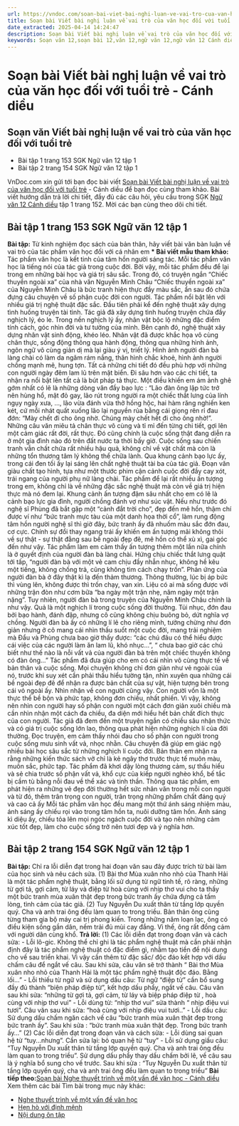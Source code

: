 ```yaml
---
url: https://vndoc.com/soan-bai-viet-bai-nghi-luan-ve-vai-tro-cua-van-hoc-doi-voi-tuoi-tre-canh-dieu-321867
title: Soạn bài Viết bài nghị luận về vai trò của văn học đối với tuổi trẻ - Cánh diều - VnDoc.com
date_extracted: 2025-04-14 14:24:47
description: Soạn bài Viết bài nghị luận về vai trò của văn học đối với tuổi trẻ - Cánh diều được VnDoc.com sưu tầm và xin gửi tới bạn đọc cùng tham khảo nhé.
keywords: Soạn văn 12,soạn bài 12,văn 12,ngữ văn 12,ngữ văn 12 Cánh diều,soạn ngữ văn 12,giải ngữ văn 12,soạn văn 17 Cánh diều,soạn văn 12 Cánh diều ngắn nhất,soạn bài 12 cánh diều,soạn văn 12 tập 1 trang 152 Cánh diều,Soạn bài Viết bài nghị luận về vai trò của văn học đối với tuổi trẻ Cánh diều,Soạn văn Viết bài nghị luận về vai trò của văn học đối với tuổi trẻ,Viết bài nghị luận về vai trò của văn học đối với tuổi trẻ,soạn văn 12 tập 1 trang 152
---
```


# Soạn bài Viết bài nghị luận về vai trò của văn học đối với tuổi trẻ - Cánh diều
## Soạn văn Viết bài nghị luận về vai trò của văn học đối với tuổi trẻ
  * Bài tập 1 trang 153 SGK Ngữ văn 12 tập 1
  * Bài tập 2 trang 154 SGK Ngữ văn 12 tập 1

VnDoc.com xin gửi tới bạn đọc bài viết [Soạn bài Viết bài nghị luận về vai trò của văn học đối với tuổi trẻ](<https://vndoc.com/soan-bai-viet-bai-nghi-luan-ve-vai-tro-cua-van-hoc-doi-voi-tuoi-tre-canh-dieu-321867>) \- Cánh diều để bạn đọc cùng tham khảo. Bài viết hướng dẫn trả lời chi tiết, đầy đủ các câu hỏi, yêu cầu trong SGK [Ngữ văn 12 Cánh diều](<https://vndoc.com/soan-van-12-canh-dieu>) tập 1 trang 152. Mời các bạn cùng theo dõi chi tiết.
## Bài tập 1 trang 153 SGK Ngữ văn 12 tập 1
**Bài tập:** Từ kinh nghiệm đọc  sách của bản thân, hãy viết bài văn bàn luận về vai trò của tác phẩm văn học đối với cá nhân em
**\* Bài viết mẫu tham khảo:**
Tác phẩm văn học là kết tinh của tâm hồn người sáng tác. Mỗi tác phẩm văn học là tiếng nói của tác giả trong cuộc đời. Bởi vậy, mỗi tác phẩm đều để lại trong em những bài học và giá trị sâu sắc. Trong đó, có truyện ngắn “Chiếc thuyền ngoài xa” của nhà văn Nguyễn Minh Châu
“Chiếc thuyền ngoài xa” của Nguyễn Minh Châu là bức tranh hiện thực đầy màu sắc, ẩn sau đó chứa đựng câu chuyện về số phận cuộc đời con người.
Tác phẩm nổi bật lên với nhiều giá trị nghệ thuật đặc sắc. Đầu tiên phải kể đến nghệ thuật xây dựng tình huống truyện tài tình. Tác giả đã xây dựng tình huống truyện chứa đầy nghịch lý, éo le. Trong nền nghịch lý ấy, nhân vật bộc lộ những đặc điểm tính cách, góc nhìn đời và tư tưởng của mình.
Bên cạnh đó, nghệ thuật xây dựng nhân vật sinh động, khéo léo. Nhân vật đã được khắc họa vô cùng chân thực, sống động thông qua hành động, thông qua những hình ảnh, ngôn ngữ vô cùng giản dị mà lại giàu ý vị, triết lý. Hình ảnh người đàn bà làng chài có làm da ngăm rám nắng, thân hình chắc khoẻ, hình ảnh người chồng mạnh mẽ, hung tợn. Tất cả những chi tiết đó đều phù hợp với những con người ngày đêm lam lũ trên mặt biển.
Đi sâu hơn vào các chi tiết, ta nhận ra nổi bật lên tất cả là bút pháp tả thực. Một điều khiến em ám ảnh ghê gớm nhất có lẽ là những dòng văn đầy bạo lực : “Lão đàn ông lập tức trở nên hùng hổ, mặt đỏ gay, lão rút trong người ra một chiếc thắt lưng của lính ngụy ngày xưa, …, lão vừa đánh vừa thở hồng hộc, hai hàm răng nghiến ken két, cứ mỗi nhát quất xuống lão lại nguyền rủa bằng cái giọng rên rỉ đau đớn: “Mày chết đi cho ông nhờ. Chúng mày chết hết đi cho ông nhờ\!”. Những câu văn miêu tả chân thực vô cùng và tỉ mỉ đến từng chi tiết, gợi lên một cảm giác rất đời, rất thực. Đó cũng chính là cuộc sống thật đang diễn ra ở một gia đình nào đó trên đất nước ta thời bấy giờ. Cuộc sống sau chiến tranh vẫn chất chứa rất nhiều hậu quả, không chỉ về vật chất mà còn là những tổn thương tâm lý không thể chữa lành.
Qua khung cảnh bạo lực ấy, trong cái đen tối ấy lại sáng lên chất nghệ thuật tài ba của tác giả. Đoạn văn giàu chất tạo hình, tựa như một thước phim cận cảnh cuộc đời đầy cay xót, trái ngang của người phụ nữ làng chài.
Tác phẩm để lại rất nhiều ấn tượng trong em, không chỉ là về những đặc sắc nghệ thuật mà còn về giá trị hiện thực mà nó đem lại. Khung cảnh ấn tượng đậm sâu nhất cho em có lẽ là cảnh bạo lực gia đình, người chồng đánh vợ như súc vật. Nếu như trước đó nghệ sĩ Phùng đã bắt gặp một “cảnh đắt trời cho”, đẹp đến mê hồn, thậm chí được ví như “bức tranh mực tàu của một danh họa thời cổ”, làm rung động tâm hồn người nghệ sĩ thì giờ đây, bức tranh ấy đã nhuốm màu sắc đớn đau, cơ cực. Chính sự đổi thay ngang trái ấy khiến em ấn tượng mãi không thôi về sự thật - sự thật đằng sau bề ngoài đẹp đẽ, mê hồn có thể xù xì, gai góc đến như vậy.
Tác phẩm làm em cảm thấy ấn tượng thêm một lần nữa chính là ở quyết định của người đàn bà làng chài. Hứng chịu chiếc thắt lưng quật tới tấp, “người đàn bà với một vẻ cam chịu đầy nhẫn nhục, không hề kêu một tiếng, không chống trả, cũng không tìm cách chạy trốn”. Phản ứng của người đàn bà ở đây thật kì lạ đến thảm thương. Thông thường, lúc bị áp bức thì vùng lên, không được thì trốn chạy, van xin. Liệu có ai mà sống được với những trận đòn như cơm bữa “ba ngày một trận nhẹ, năm ngày một trận nặng”. Tuy nhiên, người đàn bà trong truyện của Nguyễn Minh Châu chính là như vậy. Quả là một nghịch lí trong cuộc sống đời thường. Tủi nhục, đớn đau bởi bạo hành, đánh đập, nhưng cô cũng không chịu buông bỏ, dứt nghĩa vợ chồng. Người đàn bà ấy có những lí lẽ cho riêng mình, tưởng chừng như đơn giản nhưng ở cô mang cái nhìn thấu suốt một cuộc đời, mang trải nghiệm mà Đẩu và Phùng chưa bao giờ thấy được: “các chú đâu có thể hiểu được cái việc của các người làm ăn lam lũ, khó nhục…”, “ chưa bao giờ các chú biết như thế nào là nỗi vất vả của người đàn bà trên một chiếc thuyền không có đàn ông…”
Tác phẩm đã đưa giúp cho em có cái nhìn vô cùng thực tế về bản thân và cuộc sống. Mọi chuyện không chỉ đơn giản như vẻ ngoài của nó, trước khi suy xét cần phải thấu hiểu tường tận, nhìn xuyên qua những cái bề ngoài đẹp đẽ để nhận ra được bản chất của sự vật, hiện tượng bên trong cái vỏ ngoài ấy. Nhìn nhận về con người cũng vậy. Con người vốn là một thực thể bề bộn và phức tạp, không đơn chiều, nhất phiến. Vì vậy, không nên nhìn con người hay số phận con người một cách đơn giản xuôi chiều mà cần nhìn nhận một cách đa chiều, đa diện mới hiểu hết bản chất đích thực của con người.
Tác giả đã đem đến một truyện ngắn có chiều sâu nhận thức và có giá trị cuộc sống lớn lao, thông qua phát hiện những nghịch lí của đời thường.
Đọc truyện, em cảm thấy nhói đau cho số phận con người trong cuộc sống mưu sinh vất vả, nhọc nhằn. Câu chuyện đã giúp em giác ngộ nhiều bài học sâu sắc từ những nghịch lí cuộc đời. Bản thân em nhận ra rằng những kiến thức  sách vở chỉ là kẻ ngây thơ trước thực tế muôn màu, muôn sắc, phức tạp.
Tác phẩm đã khơi dậy lòng thương cảm, sự thấu hiểu và sẻ chia trước số phận vất vả, khổ cực của kiếp người nghèo khổ, bế tắc bị cầm tù bằng nỗi đau về thể xác và tinh thần. Thông qua tác phẩm, em phát hiện ra những vẻ đẹp đời thường hết sức nhân văn trong mỗi con người và từ đó, thêm trân trọng con người, trân trọng những phẩm chất đáng quý và cao cả ấy
Mỗi tác phẩm văn học đều mang một thứ ánh sáng nhiệm màu, ánh sáng ấy chiếu rọi vào trong tâm hồn ta, nuôi dưỡng tâm hồn. Ánh sáng kì diệu ấy, chiếu tỏa lên mọi ngóc ngách cuộc đời và tạo nên những cảm xúc tốt đẹp, làm cho cuộc sống trở nên tươi đẹp và ý nghĩa hơn.
## Bài tập 2 trang 154 SGK Ngữ văn 12 tập 1
**Bài tập:** Chỉ ra lỗi diễn đạt trong hai đoạn văn sau đây được trích từ bài làm của học sinh và nêu cách sửa.
\(1\) Bài thơ Mùa xuân nho nhỏ của Thanh Hải là một tác phẩm nghệ thuật, bằng lối sử dụng từ ngữ tinh tế, rõ ràng, những từ gợi tả, gợi cảm, từ láy và điệp từ hoà cùng với nhịp thơ vui cho ta thấy một bức tranh mùa xuân thật đẹp trong bức tranh ấy chứa đựng cả tấm lòng, tình cảm của tác giả.
\(2\) Tuy Nguyễn Du xuất thân từ tầng lớp quyền quý. Cha và anh trai ông đều làm quan to trong triều. Bản thân ông cũng từng tham gia bộ máy cai trị phong kiến. Trong những năm loạn lạc, ông có điều kiện sống gần dân, nếm trải đủ mùi cay đắng. Vì thế, ông rất đồng cảm với người dân cùng khổ.
**Trả lời:**
\(1\) Các lỗi diễn đạt trong đoạn văn và cách sửa:
\- Lỗi lô-gic. Không thể chỉ ghi là tác phẩm nghệ thuật mà cần phải nhận định đây là tác phẩm nghệ thuật có đặc điểm gì, nhằm tạo tiền đề nội dung cho vế sau triển khai. Vì vậy cần thêm từ đặc sắc/ độc đáo kết hợp với dấu chấm câu để ngắt vế câu. Sau khi sửa, câu văn sẽ trở thành “ Bài thơ Mùa xuân nho nhỏ của Thanh Hải là một tác phẩm nghệ thuật độc đáo. Bằng lối...”
\- Lỗi thiếu từ ngữ và sử dụng dấu câu: Từ ngữ “điệp từ” cần bổ sung đầy đủ thành “biện pháp điệp từ”, kết hợp dấu phẩy, ngắt vế câu. Câu văn sau khi sửa: “những từ gợi tả, gợi cảm, từ láy và biệp pháp điệp từ , hoà cùng với nhịp thơ vui”
\- Lỗi dùng từ: “nhịp thơ vui” sửa thành “ nhịp điệu vui tươi”. Câu văn sau khi sửa: “hoà cùng với nhịp điệu vui tươi..”
\- Lỗi dấu câu: Sử dụng dấu chấm ngăn cách vế câu “bức tranh mùa xuân thật đẹp trong bức tranh ấy”. Sau khi sửa : “bức tranh mùa xuân thật đẹp. Trong bức tranh ấy…”
\(2\) Các lỗi diễn đạt trong đoạn văn và cách sửa:
\- Lỗi dùng sai quan hệ từ “tuy...nhưng”. Cần sửa lại: bỏ quan hệ từ “tuy”
\- Lỗi sử dụng giấu câu: “Tuy Nguyễn Du xuất thân từ tầng lớp quyền quý. Cha và anh trai ông đều làm quan to trong triều”. Sử dụng dấu phẩy thay dấu chấm bởi lẽ, vế câu sau là ý nghĩa bổ sung cho vế trước. Sau khi sửa : “Tuy Nguyễn Du xuất thân từ tầng lớp quyền quý, cha và anh trai ông đều làm quan to trong triều”
**Bài tiếp theo:**[Soạn bài Nghe thuyết trình về một vấn đề văn học - Cánh diều](<https://vndoc.com/soan-bai-nghe-thuyet-trinh-ve-mot-van-de-van-hoc-canh-dieu-321869>)
Xem thêm các bài Tìm bài trong mục này khác:
  * [Nghe thuyết trình về một vấn đề văn học](</soan-bai-nghe-thuyet-trinh-ve-mot-van-de-van-hoc-canh-dieu-321869>)
  * [Hẹn hò với định mệnh](</soan-bai-hen-ho-voi-dinh-menh-canh-dieu-321872>)
  * [Nội dung ôn tập](</soan-bai-on-tap-va-tu-danh-gia-cuoi-hoc-ki-1-lop-12-canh-dieu-321878>)

